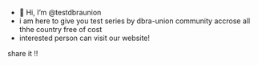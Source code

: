 - 👋 Hi, I’m @testdbraunion
- i am here to give you test series by dbra-union community accrose all thhe country free of cost 
- interested person can visit our website!

share it !!

